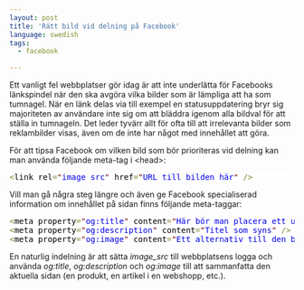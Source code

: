 ```yaml
---
layout: post
title: 'Rätt bild vid delning på Facebook'
language: swedish
tags:
  - facebook

---
```


<p>Ett vanligt fel webbplatser gör idag är att inte underlätta för Facebooks länkspindel när den ska avgöra vilka bilder som är lämpliga att ha som tumnagel. När en länk delas via till exempel en statusuppdatering bryr sig majoriteten av användare inte sig om att bläddra igenom alla bildval för att ställa in tumnageln. Det leder tyvärr allt för ofta till att irrelevanta bilder som reklambilder visas, även om de inte har något med innehållet att göra.</p>

<p>För att tipsa Facebook om vilken bild som bör prioriteras vid delning kan man använda följande meta-tag i &lt;head&gt;:</p>

<pre style='color:#000000;background:#ffffff;'><span style='color:#808030; '>&lt;</span>link rel<span style='color:#808030; '>=</span><span style='color:#800000; '>"</span><span style='color:#0000e6; '>image_src</span><span style='color:#800000; '>"</span> href<span style='color:#808030; '>=</span><span style='color:#800000; '>"</span><span style='color:#0000e6; '>URL till bilden här</span><span style='color:#800000; '>"</span> <span style='color:#808030; '>/</span><span style='color:#808030; '>></span>
</pre>

<p>Vill man gå några steg längre och även ge Facebook specialiserad information om innehållet på sidan finns följande meta-taggar:</p>

<pre style='color:#000000;background:#ffffff;'><span style='color:#808030; '>&lt;</span>meta property<span style='color:#808030; '>=</span><span style='color:#800000; '>"</span><span style='color:#0000e6; '>og:title</span><span style='color:#800000; '>"</span> content<span style='color:#808030; '>=</span><span style='color:#800000; '>"</span><span style='color:#0000e6; '>Här bör man placera ett urdrag ut texten som lockar till läsning</span><span style='color:#800000; '>"</span> <span style='color:#808030; '>/</span><span style='color:#808030; '>></span>
<span style='color:#808030; '>&lt;</span>meta property<span style='color:#808030; '>=</span><span style='color:#800000; '>"</span><span style='color:#0000e6; '>og:description</span><span style='color:#800000; '>"</span> content<span style='color:#808030; '>=</span><span style='color:#800000; '>"</span><span style='color:#0000e6; '>Titel som syns</span><span style='color:#800000; '>"</span> <span style='color:#808030; '>/</span><span style='color:#808030; '>></span>
<span style='color:#808030; '>&lt;</span>meta property<span style='color:#808030; '>=</span><span style='color:#800000; '>"</span><span style='color:#0000e6; '>og:image</span><span style='color:#800000; '>"</span> content<span style='color:#808030; '>=</span><span style='color:#800000; '>"</span><span style='color:#0000e6; '>Ett alternativ till den bildtaggen som nämndes innan</span><span style='color:#800000; '>"</span> <span style='color:#808030; '>/</span><span style='color:#808030; '>></span>
</pre>

<p>En naturlig indelning är att sätta <i>image_src</i> till webbplatsens logga och använda <i>og:title</i>, <i>og:description</i> och <i>og:image</i> till att sammanfatta den aktuella sidan (en produkt, en artikel i en webshopp, etc.).</p>


